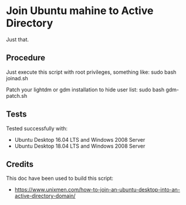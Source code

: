 # Join Ubuntu mahine to Active Directory

Just that.

## Procedure

Just execute this script with root privileges, something like:
    sudo bash joinad.sh

Patch your lightdm or gdm installation to hide user list:
	sudo bash gdm-patch.sh


## Tests
Tested successfully with:
- Ubuntu Desktop 16.04 LTS and Windows 2008 Server
- Ubuntu Desktop 18.04 LTS and Windows 2008 Server


## Credits

This doc have been used to build this script:
- https://www.unixmen.com/how-to-join-an-ubuntu-desktop-into-an-active-directory-domain/


